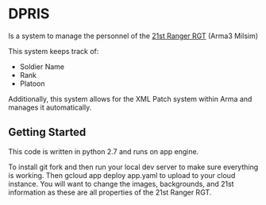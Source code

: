 # DPRIS

Is a system to manage the personnel of the <a href="http://21starmyrangers.enjin.com/">21st Ranger RGT</a> (Arma3 Milsim)

This system keeps track of:
- Soldier Name
- Rank
- Platoon

Additionally, this system allows for the XML Patch system within Arma and manages it automatically.

Getting Started
-
This code is written in python 2.7 and runs on app engine. 

To install git fork and then run your local dev server to make sure everything is working. Then gcloud app deploy app.yaml to upload to your cloud instance.
You will want to change the images, backgrounds, and 21st information as these are all properties of the 21st Ranger RGT.

